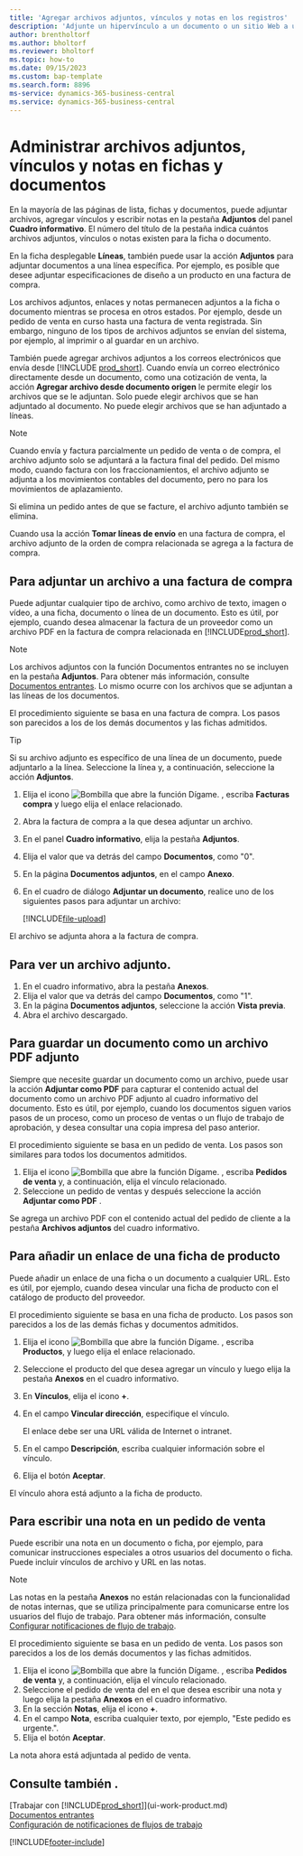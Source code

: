 ```yaml
---
title: 'Agregar archivos adjuntos, vínculos y notas en los registros'
description: 'Adjunte un hipervínculo a un documento o un sitio Web a un registro específico, como un documento de cliente.'
author: brentholtorf
ms.author: bholtorf
ms.reviewer: bholtorf
ms.topic: how-to
ms.date: 09/15/2023
ms.custom: bap-template
ms.search.form: 8896
ms-service: dynamics-365-business-central
ms.service: dynamics-365-business-central
---
```

# <a name="manage-attachments-links-and-notes-on-cards-and-documents"></a>Administrar archivos adjuntos, vínculos y notas en fichas y documentos

En la mayoría de las páginas de lista, fichas y documentos, puede adjuntar archivos, agregar vínculos y escribir notas en la pestaña **Adjuntos** del panel **Cuadro informativo**. El número del título de la pestaña indica cuántos archivos adjuntos, vínculos o notas existen para la ficha o documento.

En la ficha desplegable **Líneas**, también puede usar la acción **Adjuntos** para adjuntar documentos a una línea específica. Por ejemplo, es posible que desee adjuntar especificaciones de diseño a un producto en una factura de compra.

Los archivos adjuntos, enlaces y notas permanecen adjuntos a la ficha o documento mientras se procesa en otros estados. Por ejemplo, desde un pedido de venta en curso hasta una factura de venta registrada. Sin embargo, ninguno de los tipos de archivos adjuntos se envían del sistema, por ejemplo, al imprimir o al guardar en un archivo.

También puede agregar archivos adjuntos a los correos electrónicos que envía desde [!INCLUDE [prod_short](includes/prod_short.md)]. Cuando envía un correo electrónico directamente desde un documento, como una cotización de venta, la acción **Agregar archivo desde documento origen** le permite elegir los archivos que se le adjuntan. Solo puede elegir archivos que se han adjuntado al documento. No puede elegir archivos que se han adjuntado a líneas.

> [!NOTE]
> Cuando envía y factura parcialmente un pedido de venta o de compra, el archivo adjunto solo se adjuntará a la factura final del pedido. Del mismo modo, cuando factura con los fraccionamientos, el archivo adjunto se adjunta a los movimientos contables del documento, pero no para los movimientos de aplazamiento.
>
> Si elimina un pedido antes de que se facture, el archivo adjunto también se elimina.
>
> Cuando usa la acción **Tomar líneas de envío** en una factura de compra, el archivo adjunto de la orden de compra relacionada se agrega a la factura de compra.

## <a name="to-attach-a-file-to-a-purchase-invoice"></a>Para adjuntar un archivo a una factura de compra

Puede adjuntar cualquier tipo de archivo, como archivo de texto, imagen o vídeo, a una ficha, documento o línea de un documento. Esto es útil, por ejemplo, cuando desea almacenar la factura de un proveedor como un archivo PDF en la factura de compra relacionada en [!INCLUDE[prod_short](includes/prod_short.md)].

> [!NOTE]
> Los archivos adjuntos con la función Documentos entrantes no se incluyen en la pestaña **Adjuntos**. Para obtener más información, consulte [Documentos entrantes](across-income-documents.md). Lo mismo ocurre con los archivos que se adjuntan a las líneas de los documentos.

El procedimiento siguiente se basa en una factura de compra. Los pasos son parecidos a los de los demás documentos y las fichas admitidos.

> [!TIP]
> Si su archivo adjunto es específico de una línea de un documento, puede adjuntarlo a la línea. Seleccione la línea y, a continuación, seleccione la acción **Adjuntos**.

1. Elija el icono ![Bombilla que abre la función Dígame.](media/ui-search/search_small.png "Dígame qué desea hacer") , escriba **Facturas compra** y luego elija el enlace relacionado.
2. Abra la factura de compra a la que desea adjuntar un archivo.
3. En el panel **Cuadro informativo**, elija la pestaña **Adjuntos**.
4. Elija el valor que va detrás del campo **Documentos**, como "0".
5. En la página **Documentos adjuntos**, en el campo **Anexo**.
6. En el cuadro de diálogo **Adjuntar un documento**, realice uno de los siguientes pasos para adjuntar un archivo:

   [!INCLUDE[file-upload](includes/file-upload.md)]

El archivo se adjunta ahora a la factura de compra.

## <a name="to-view-an-attached-file"></a>Para ver un archivo adjunto.

1. En el cuadro informativo, abra la pestaña **Anexos**.
2. Elija el valor que va detrás del campo **Documentos**, como "1".
3. En la página **Documentos adjuntos**, seleccione la acción **Vista previa**.
4. Abra el archivo descargado.

## <a name="to-save-a-document-as-a-pdf-attachment"></a>Para guardar un documento como un archivo PDF adjunto

Siempre que necesite guardar un documento como un archivo, puede usar la acción **Adjuntar como PDF** para capturar el contenido actual del documento como un archivo PDF adjunto al cuadro informativo del documento. Esto es útil, por ejemplo, cuando los documentos siguen varios pasos de un proceso, como un proceso de ventas o un flujo de trabajo de aprobación, y desea consultar una copia impresa del paso anterior.

El procedimiento siguiente se basa en un pedido de venta. Los pasos son similares para todos los documentos admitidos.

1. Elija el icono ![Bombilla que abre la función Dígame.](media/ui-search/search_small.png "Dígame qué desea hacer") , escriba **Pedidos de venta** y, a continuación, elija el vínculo relacionado.
2. Seleccione un pedido de ventas y después seleccione la acción **Adjuntar como PDF** .

Se agrega un archivo PDF con el contenido actual del pedido de cliente a la pestaña **Archivos adjuntos** del cuadro informativo.

## <a name="to-add-a-link-from-an-item-card"></a>Para añadir un enlace de una ficha de producto

Puede añadir un enlace de una ficha o un documento a cualquier URL. Esto es útil, por ejemplo, cuando desea vincular una ficha de producto con el catálogo de producto del proveedor.

El procedimiento siguiente se basa en una ficha de producto. Los pasos son parecidos a los de las demás fichas y documentos admitidos.

1. Elija el icono ![Bombilla que abre la función Dígame.](media/ui-search/search_small.png "Dígame qué desea hacer") , escriba **Productos**, y luego elija el enlace relacionado.
2. Seleccione el producto del que desea agregar un vínculo y luego elija la pestaña **Anexos** en el cuadro informativo.
3. En **Vínculos**, elija el icono **+**.
4. En el campo **Vincular dirección**, especifique el vínculo.

    El enlace debe ser una URL válida de Internet o intranet.

5. En el campo **Descripción**, escriba cualquier información sobre el vínculo.  
6. Elija el botón **Aceptar**.

El vínculo ahora está adjunto a la ficha de producto.  

## <a name="to-write-a-note-on-a-sales-order"></a>Para escribir una nota en un pedido de venta

Puede escribir una nota en un documento o ficha, por ejemplo, para comunicar instrucciones especiales a otros usuarios del documento o ficha. Puede incluir vínculos de archivo y URL en las notas.

> [!NOTE]
> Las notas en la pestaña **Anexos** no están relacionadas con la funcionalidad de notas internas, que se utiliza principalmente para comunicarse entre los usuarios del flujo de trabajo. Para obtener más información, consulte [Configurar notificaciones de flujo de trabajo](across-setting-up-workflow-notifications.md).

El procedimiento siguiente se basa en un pedido de venta. Los pasos son parecidos a los de los demás documentos y las fichas admitidos.

1. Elija el icono ![Bombilla que abre la función Dígame.](media/ui-search/search_small.png "Dígame qué desea hacer") , escriba **Pedidos de venta** y, a continuación, elija el vínculo relacionado.
2. Seleccione el pedido de venta del en el que desea escribir una nota y luego elija la pestaña **Anexos** en el cuadro informativo.
3. En la sección **Notas**, elija el icono **+**.
4. En el campo **Nota**, escriba cualquier texto, por ejemplo, "Este pedido es urgente.".
5. Elija el botón **Aceptar**.

La nota ahora está adjuntada al pedido de venta.

## <a name="see-also"></a>Consulte también .
[Trabajar con [!INCLUDE[prod_short](includes/prod_short.md)]](ui-work-product.md)  
[Documentos entrantes](across-income-documents.md)  
[Configuración de notificaciones de flujos de trabajo](across-setting-up-workflow-notifications.md)  


[!INCLUDE[footer-include](includes/footer-banner.md)]
